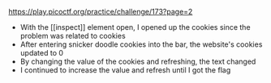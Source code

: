https://play.picoctf.org/practice/challenge/173?page=2

- With the [[inspect]] element open, I opened up the cookies since the problem was related to cookies
- After entering snicker doodle cookies into the bar, the website's cookies updated to 0
- By changing the value of the cookies and refreshing, the text changed
- I continued to increase the value and refresh until I got the flag